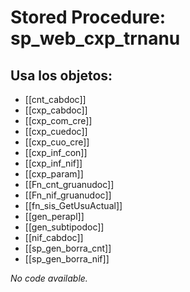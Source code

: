 # Stored Procedure: sp_web_cxp_trnanu

## Usa los objetos:
- [[cnt_cabdoc]]
- [[cxp_cabdoc]]
- [[cxp_com_cre]]
- [[cxp_cuedoc]]
- [[cxp_cuo_cre]]
- [[cxp_inf_con]]
- [[cxp_inf_nif]]
- [[cxp_param]]
- [[Fn_cnt_gruanudoc]]
- [[Fn_nif_gruanudoc]]
- [[fn_sis_GetUsuActual]]
- [[gen_perapl]]
- [[gen_subtipodoc]]
- [[nif_cabdoc]]
- [[sp_gen_borra_cnt]]
- [[sp_gen_borra_nif]]

*No code available.*
